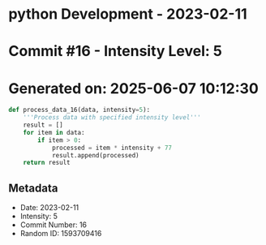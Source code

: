 ﻿# python Development - 2023-02-11
# Commit #16 - Intensity Level: 5
# Generated on: 2025-06-07 10:12:30
```python
def process_data_16(data, intensity=5):
    '''Process data with specified intensity level'''
    result = []
    for item in data:
        if item > 0:
            processed = item * intensity + 77
            result.append(processed)
    return result
```
## Metadata
- Date: 2023-02-11
- Intensity: 5
- Commit Number: 16
- Random ID: 1593709416
